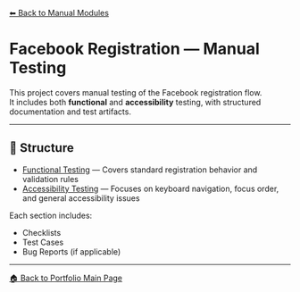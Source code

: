[⬅ Back to Manual Modules](../README.md)

# Facebook Registration — Manual Testing

This project covers manual testing of the Facebook registration flow.  
It includes both **functional** and **accessibility** testing, with structured documentation and test artifacts.

---

## 📁 Structure

- [Functional Testing](./functional) — Covers standard registration behavior and validation rules  
- [Accessibility Testing](./accessibility) — Focuses on keyboard navigation, focus order, and general accessibility issues

Each section includes:
- Checklists  
- Test Cases  
- Bug Reports (if applicable)

---

[🏠 Back to Portfolio Main Page](../../../../README.md)
